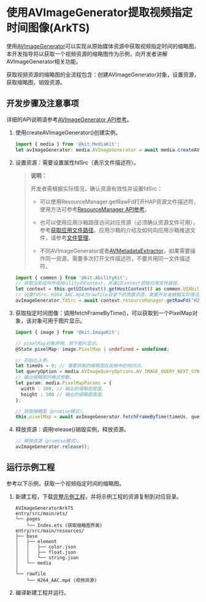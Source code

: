 # 使用AVImageGenerator提取视频指定时间图像(ArkTS)

使用[AVImageGenerator](media-kit-intro.md#avimagegenerator)可以实现从原始媒体资源中获取视频指定时间的缩略图，本开发指导将以获取一个视频资源的缩略图作为示例，向开发者讲解AVImageGenerator相关功能。

获取视频资源的缩略图的全流程包含：创建AVImageGenerator对象，设置资源，获取缩略图，销毁资源。

## 开发步骤及注意事项

详细的API说明请参考[AVImageGenerator API参考](../../reference/apis-media-kit/js-apis-media.md#avimagegenerator12)。

1. 使用createAVImageGenerator()创建实例。
   ```ts
   import { media } from '@kit.MediaKit';
   let avImageGenerator: media.AVImageGenerator = await media.createAVImageGenerator();
   ```

2. 设置资源：需要设置属性fdSrc（表示文件描述符）。
   > **说明：**
   >
   > 开发者需根据实际情况，确认资源有效性并设置fdSrc：
   > - 可以使用ResourceManager.getRawFd打开HAP资源文件描述符，使用方法可参考[ResourceManager API参考](../../reference/apis-localization-kit/js-apis-resource-manager.md#getrawfd9)。
   >
   > - 也可以使用应用沙箱路径访问对应资源（必须确认资源文件可用），参考[获取应用文件路径](../../application-models/application-context-stage.md#获取应用文件路径)。应用沙箱的介绍及如何向应用沙箱推送文件，请参考[文件管理](../../file-management/app-sandbox-directory.md)。
   >
   > - 不同AVImageGenerator或者[AVMetadataExtractor](../../reference/apis-media-kit/js-apis-media.md#avmetadataextractor11)，如果需要操作同一资源，需要多次打开文件描述符，不要共用同一文件描述符。

   ```ts
   import { common } from '@kit.AbilityKit';
   // 获取当前组件所在Ability的Context，并通过Context获取应用文件路径。
   let context = this.getUIContext().getHostContext() as common.UIAbilityContext;
   // 设置fdSrc，H264_AAC.mp4为rawfile目录下的预置资源，需要开发者根据实际情况进行替换。
   avImageGenerator.fdSrc = await context.resourceManager.getRawFd('H264_AAC.mp4');
   ```

3. 获取指定时间图像：调用fetchFrameByTime()，可以获取到一个PixelMap对象，该对象可用于图片显示。
   ```ts
   import { image } from '@kit.ImageKit';

   // pixelMap对象声明，用于图片显示。
   @State pixelMap: image.PixelMap | undefined = undefined;

   // 初始化入参。
   let timeUs = 0; // 需要获取的缩略图在视频中的时间点。
   let queryOption = media.AVImageQueryOptions.AV_IMAGE_QUERY_NEXT_SYNC; // AV_IMAGE_QUERY_NEXT_SYNC表示选取传入时间点或之后的关键帧。
   // 输出缩略图的格式参数。
   let param: media.PixelMapParams = {
     width : 300, // 输出的缩略图宽度。
     height : 300 // 输出的缩略图高度。
   };

   // 获取缩略图（promise模式）。
   this.pixelMap = await avImageGenerator.fetchFrameByTime(timeUs, queryOption, param);
   ```

4. 释放资源：调用release()销毁实例，释放资源。
   ```ts
   // 释放资源（promise模式）。
   avImageGenerator.release();
   ```

## 运行示例工程

参考以下示例，获取一个视频指定时间的缩略图。

1. 新建工程，下载[完整示例工程](https://gitee.com/openharmony/applications_app_samples/tree/master/code/DocsSample/Media/AVImageGenerator/AVImageGeneratorArkTS)，并将示例工程的资源复制到对应目录。
    ```
    AVImageGeneratorArkTS
    entry/src/main/ets/
    └── pages
        └── Index.ets (获取缩略图界面)
    entry/src/main/resources/
    ├── base
    │   ├── element
    │   │   ├── color.json
    │   │   ├── float.json
    │   │   └── string.json
    │   └── media
    │
    └── rawfile
        └── H264_AAC.mp4 (视频资源)
    ```
2. 编译新建工程并运行。